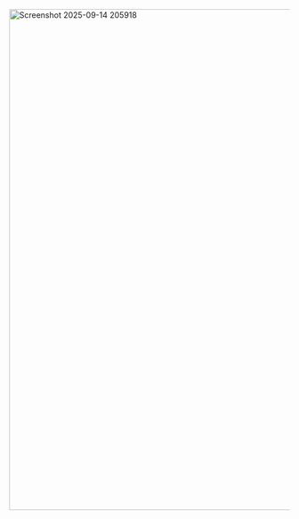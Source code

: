 <img width="1895" height="902" alt="Screenshot 2025-09-14 205918" src="https://github.com/user-attachments/assets/d778309a-c08e-4658-be49-86957bb1fdae" />
